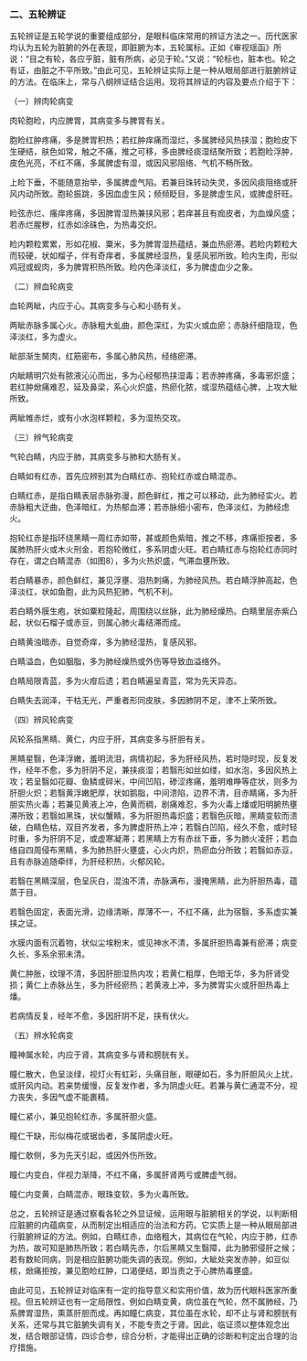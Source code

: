 ### 二、五轮辨证

五轮辨证是五轮学说的重要组成部分，是眼科临床常用的辨证方法之一。历代医家均认为五轮为脏腑的外在表现，即脏腑为本，五轮属标。正如《审视瑶函》所说：“目之有轮，各应乎脏，脏有所病，必见于轮。”又说：“轮标也，脏本也。轮之有证，由脏之不平所致。”由此可见，五轮辨证实际上是一种从眼局部进行脏腑辨证的方法。在临床上，常与八纲辨证结合运用。现将其辨证的内容及要点介绍于下：

（一）辨肉轮病变

肉轮胞睑，内应脾胃，其病变多与脾胃有关。

胞睑红肿疼痛，多是脾胃积热；若红肿痒痛而湿烂，多属脾经风热挟湿；胞睑皮下生硬结，肤色如常，触之不痛，推之可移，多由脾经痰湿结聚所致；若胞睑浮肿，皮色光亮，不红不痛，多属脾虚有湿，或因风邪阻络、气机不畅所致。

上睑下垂，不能随意抬举，多属脾虚气陷。若兼目珠转动失灵，多因风痰阻络或肝风内动所致。胞轮振跳，多因血虚生风；频频眨目，多是脾虚生风，或脾虚肝旺。

睑弦赤烂、瘙痒疼痛，多因脾胃湿热兼挟风邪；若痒甚且有痂皮者，为血燥风盛；若赤烂腥秽，红赤如涂硃色，为热毒交炽。

睑内颗粒累累，形如花椒、粟米，多为脾胃湿热蕴结，兼血热瘀滞。若睑内颗粒大而较硬，状如榴子，伴有奇痒者，多属脾经湿热，复感风邪所致。睑内生肉，形似鸡冠或蚬肉，多为脾胃积热所致。睑内色泽淡红，多为脾虚血少之象。

（二）辨血轮病变

血轮两眦，内应于心。其病变多与心和小肠有关。

两眦赤脉多属心火。赤脉粗大虬曲，颜色深红，为实火或血瘀；赤脉纤细隐现，色泽淡红，多为虚火。

眦部渐生胬肉，红筋密布，多属心肺风热，经络瘀滞。

内眦睛明穴处有脓液沁沁而出，多为心经郁热挟湿毒；若赤肿疼痛，多毒邪炽盛；若红肿焮痛难忍，延及鼻梁，系心火炽盛，热瘀化脓，或湿热蕴结心脾，上攻大眦所致。

两眦帷赤烂，或有小水泡样颗粒，多为湿热交攻。

（三）辨气轮病变

气轮白睛，内应于肺，其病变多与肺和大肠有关。

白睛如有红赤，首先应辨别其为白睛红赤、抱轮红赤或白睛混赤。

白睛红赤，是指白睛表层赤脉弥漫，颜色鲜红，推之可以移动，此为肺经实火。若赤脉粗大迂曲，色泽暗红，为热郁血滞；若赤脉细小密布，色泽淡红，为肺经虑火。

抱轮红赤是指环绕黑睛一周红赤如带，甚或颜色紫暗，推之不移，疼痛拒按者，多属肺热肝火或木火刑金，若抱轮微红，多系阴虚火旺。若白睛红赤与抱轮红赤同时存在，谓之白睛混赤（如图8），多为火热炽盛，气滞血壅所致。

若白睛暴赤，颜色鲜红，兼见浮壅、泪热刺痛，为肺经风热。若白睛浮肿高起，色泽淡红，状如鱼胞，此为风热犯肺，气机不利。

若白睛外膜生疱，状如粟粒隆起，周围绕以丝脉，此为肺经燥热。白睛里层赤紫凸起，状似石榴子或赤豆，则属心肺火毒结滞而成。

白睛黄浊暗赤，自觉奇痒，多为肺经湿热，复感风邪。

白睛溢血，色如胭脂，多为肺经燥热或外伤等导致血溢络外。

白睛局限青蓝，多为火疳后遗；若白睛遍呈青蓝，常为先天异态。

白睛失去润泽，干枯无光，严重者形同皮肤，多因肺阴不足，津不上荣所致。

（四）辨风轮病变

风轮系指黑睛、黄仁，内应于肝，其病变多与肝胆有关。

黑睛星翳，色泽浮嫩，羞明流泪，病情初起，多为肝经风热，若时隐时现，反复发作，经年不愈，多为肝阴不足，兼挟痰湿；若翳形如丝如缕，如水泡，多因风热上攻；若呈翳如花瓣、鱼鳞或碎米，中间凹陷，碜涩疼痛，羞明难睁等症状，则多为肝胆火炽；若翳黄浮嫩肥厚，状如鹅脂，中间溃陷，边界不清，目赤睛痛，多为肝胆实热火毒；若兼见黄液上冲，色黄而稠，剧痛难忍，多为火毒上燔或阳明腑热壅滞所致；若翳如黑珠，状似蟹睛，多为肝胆热毒炽盛；若翳色灰暗，黑睛变软而溃破，白睛色枯，双目齐发者，多为脾虚肝热上冲；若翳白凹陷，经久不愈，或时轻时重，多为肝阴不足，或虚寒凝滞；若黑睛上方有赤丝下垂，多为肺火凌肝；若血络自四周侵布黑睛，多为肺热肝火壅盛，心火内炽，热瘀血分所致；若翳如赤豆，且有赤脉追随牵绊，为肝经积热，火郁风轮。

若翳在黑睛深层，色呈灰白，混浊不清，赤脉满布，漫掩黑睛，此为肝胆热毒，蕴蒸于目。

若翳色固定，表面光滑，边缘清晰，厚薄不一，不红不痛，此为宿翳，多系虚实兼挟之证。

水膜内面有沉着物，状似尘埃粉末，或见神水不清，多属肝胆热毒兼有瘀滞；病变久长，多系余邪未清。

黄仁肿胀，纹理不清，多因肝胆湿热内攻；若黄仁粗厚，色暗无华，多为肝肾受损；黄仁上赤脉丛生，多为肝经瘀热；若黄液上冲，多为脾胃实火或肝胆热毒上燔。

若病情反复，经年不愈，多因肝阴不足，挟有伏火。

（五）辨水轮病变

瞳神属水轮，内应于肾，其病变多与肾和膀胱有关。

瞳仁散大，色呈淡绿，视灯火有虹彩，头痛目胀，眼硬如石，多为肝胆风火上扰，或肝风内动。若来势缓慢，反复发作者，多为阴虚火旺。若兼与黄仁通混不分，视力丧失，多因气虚不能裹精。

瞳仁紧小，兼见抱轮红赤，多属肝胆火盛。

瞳仁干缺，形似梅花或锯齿者，多属阴虚火旺。

瞳仁欹侧，多为先天引起，或因外伤所致。

瞳仁内变白，伴视力渐降，不红不痛，多属肝肾两亏或脾虚气弱。

瞳仁内变黄，白睛混赤，眼珠变软，多为火毒所致。

总之，五轮辨证是通过察看各轮之外显证候，运用眼与脏腑相关的学说，以判断相应脏腑的内蕴病变，从而制定出相适应的治法和方药。它实质上是一种从眼局部进行脏腑辨证的方法。例如，白睛红赤，血络粗大，其病位在气轮，内应于肺，红赤为热，故可知是肺热所致；若白睛先赤，尔后黑睛又生翳障，此为肺邪侵肝之候；若有数轮同病，则是相应脏腑功能失调的表现。例如，大眦处突发赤肿，如豆似核，焮痛拒按，兼见胞睑红肿，口渴便结，即当责之于心脾热毒壅盛。

由此可见，五轮辨证对临床有一定的指导意义和实用价值，故为历代眼科医家所重视。但五轮辨证也有一定局限性，例如白睛变黄，病位虽在气轮，然不属肺经，乃系脾胃湿热，熏蒸肝胆而成。再如瞳仁病变，其位虽在水轮，却不止与肾和膀胱有关系，还常与其它脏腑失调有关，不能专责之于肾。因此，临证须以整体观念出发，结合眼部证情，四诊合参，综合分析，才能得出正确的诊断和判定出合理的治疗措施。
